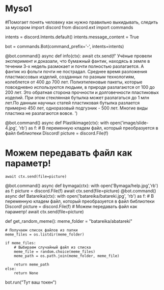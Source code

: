 # Myso1
#Помогает понять человеку как нужно правильно выкидывать, следить за мусором
import discord
from discord.ext import commands 

intents = discord.Intents.default()
intents.message_content = True

bot = commands.Bot(command_prefix='-', intents=intents)

@bot.command()
async def info(ctx):
   await ctx.send(f' Учёные провели эксперимент и доказали, что бумажный фантик, находясь в земле в течении 3-х недель размокает и почти полностью разлагается. А фантик из фольги почти не пострадал. Среднее время разложения пластмассовых изделий, созданных по разным технологиям, колеблется от 400 до 700 лет. Полиэтиленовые пакеты, которые повседневно используются людьми, в природе разлагаются от 100 до 200 лет. Это обратная сторона прочности и долговечности пластиковых изделий. При этом стеклянная бутылка может разлагаться до 1 млн лет.По данным научных статей пластиковая бутылка разлается примерно 450 лет, одноразовый подгузник - 500 лет. Многие виды пластика не разлагаются вовсе. ')
    

@bot.command()
async def Plastikimage(ctx):
    with open('image/slide-4.jpg', 'rb') as f:
        # В переменную кладем файл, который преобразуется в файл библиотеки Discord!
        picture = discord.File(f)
   # Можем передавать файл как параметр!
    await ctx.send(file=picture)

@bot.command()
async def bymaga(ctx):
    with open('Bymaga/help.jpg','rb') as f:
        picture = discord.File(f)
    await ctx.send(file=picture)
@bot.command()
async def Batareika(ctx):
    with open('batareika/batareki.jpg', 'rb') as f:
        # В переменную кладем файл, который преобразуется в файл библиотеки Discord!
        picture = discord.File(f)
    # Можем передавать файл как параметр!
    await ctx.send(file=picture)

def get_random_meme():
    meme_folder = "batareika/abatareki"
    
    # Получаем список файлов из папки
    meme_files = os.listdir(meme_folder)
    
    if meme_files:
        # Выбираем случайный файл из списка
        meme_file = random.choice(meme_files)
        meme_path = os.path.join(meme_folder, meme_file)
        
        return meme_path
    else:
        return None




bot.run("Тут ваш токен")

